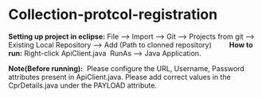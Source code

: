 # Collection-protcol-registration


**Setting up project in eclipse:** File --> Import --> Git --> Projects from git --> Existing Local Repository --> Add (Path to clonned repository)
       
**How to run:** Right-click ApiClient.java  RunAs --> Java Application.

**Note(Before running):**  Please configure the URL, Username, Password attributes present in ApiClient.java. Please add correct values in the CprDetails.java under the PAYLOAD attribute. 
